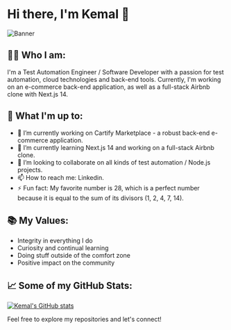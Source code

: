 # Hi there, I'm Kemal 👋

![Banner](https://raw.githubusercontent.com/kemal-rov/kemal-rov/main/banner.png)

## 👨‍💻 Who I am:

I'm a Test Automation Engineer / Software Developer with a passion for test automation, cloud technologies and back-end tools. Currently, I'm working on an e-commerce back-end application, as well as a full-stack Airbnb clone with Next.js 14.

## 🚀 What I'm up to:

- 🔭 I’m currently working on Cartify Marketplace - a robust back-end e-commerce application.
- 🌱 I’m currently learning Next.js 14 and working on a full-stack Airbnb clone.
- 👯 I’m looking to collaborate on all kinds of test automation / Node.js projects.
- 📫 How to reach me: Linkedin.
- ⚡ Fun fact: My favorite number is 28, which is a perfect number because it is equal to the sum of its divisors (1, 2, 4, 7, 14).

## 📚 My Values:

- Integrity in everything I do
- Curiosity and continual learning
- Doing stuff outside of the comfort zone
- Positive impact on the community

## 📈 Some of my GitHub Stats:

[![Kemal's GitHub stats](https://github-readme-stats.vercel.app/api?username=kemal-rov)](https://github.com/anuraghazra/github-readme-stats)

Feel free to explore my repositories and let's connect!
